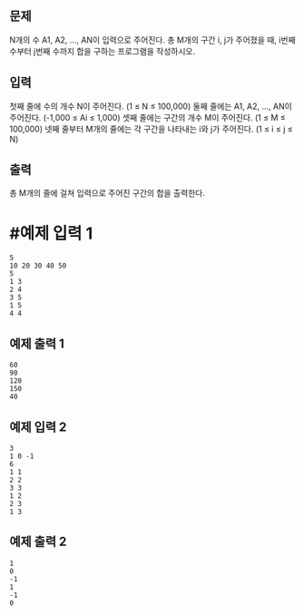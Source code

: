 ## 문제
N개의 수 A1, A2, ..., AN이 입력으로 주어진다. 총 M개의 구간 i, j가 주어졌을 때, i번째 수부터 j번째 수까지 합을 구하는 프로그램을 작성하시오.

## 입력
첫째 줄에 수의 개수 N이 주어진다. (1 ≤ N ≤ 100,000) 둘째 줄에는 A1, A2, ..., AN이 주어진다. (-1,000 ≤ Ai ≤ 1,000) 셋째 줄에는 구간의 개수 M이 주어진다. (1 ≤ M ≤ 100,000) 넷째 줄부터 M개의 줄에는 각 구간을 나타내는 i와 j가 주어진다. (1 ≤ i ≤ j ≤ N)

## 출력
총 M개의 줄에 걸쳐 입력으로 주어진 구간의 합을 출력한다.

# #예제 입력 1 
```
5
10 20 30 40 50
5
1 3
2 4
3 5
1 5
4 4
```
## 예제 출력 1 
```
60
90
120
150
40
```
## 예제 입력 2 
```
3
1 0 -1
6
1 1
2 2
3 3
1 2
2 3
1 3
```
## 예제 출력 2 
```
1
0
-1
1
-1
0
```